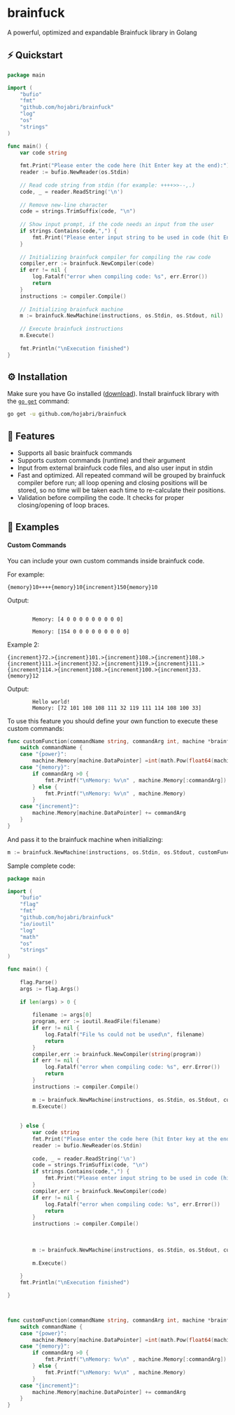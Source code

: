 # brainfuck
A powerful, optimized and expandable Brainfuck library in Golang

## ⚡️ Quickstart

```go
package main

import (
	"bufio"
	"fmt"
	"github.com/hojabri/brainfuck"
	"log"
	"os"
	"strings"
)

func main() {
	var code string
	
	fmt.Print("Please enter the code here (hit Enter key at the end):")
	reader := bufio.NewReader(os.Stdin)
	
	// Read code string from stdin (for example: ++++>>--,.)
	code, _ = reader.ReadString('\n')
	
	// Remove new-line character
	code = strings.TrimSuffix(code, "\n")
	
	// Show input prompt, if the code needs an input from the user
	if strings.Contains(code,",") {
		fmt.Print("Please enter input string to be used in code (hit Enter key at the end):")
	}
	
	// Initializing brainfuck compiler for compiling the raw code
	compiler,err := brainfuck.NewCompiler(code)
	if err != nil {
		log.Fatalf("error when compiling code: %s", err.Error())
		return
	}
	instructions := compiler.Compile()
	
	// Initializing brainfuck machine
	m := brainfuck.NewMachine(instructions, os.Stdin, os.Stdout, nil)
	
	// Execute brainfuck instructions
	m.Execute()
	
	fmt.Println("\nExecution finished")
}
```

## ⚙️ Installation

Make sure you have Go installed ([download](https://golang.org/dl/)). 
Install brainfuck library with the [`go get`](https://github.com/hojabri/brainfuck) command:

```bash
go get -u github.com/hojabri/brainfuck
```

## 🎯 Features

-   Supports all basic brainfuck commands
-   Supports custom commands (runtime) and their argument
-   Input from external brainfuck code files, and also user input in stdin
-   Fast and optimized. All repeated command will be grouped by brainfuck compiler before run; all loop opening and closing positions will be stored, so no time will be taken each time to re-calculate their positions.
-   Validation before compiling the code. It checks for proper closing/opening of loop braces. 

## 📖 Examples

####  Custom Commands 

You can include your own custom commands inside brainfuck code.

For example:
 ```
 {memory}10++++{memory}10{increment}150{memory}10
 ```
 Output:
```		Memory: [0 0 0 0 0 0 0 0 0 0]

		Memory: [4 0 0 0 0 0 0 0 0 0]

		Memory: [154 0 0 0 0 0 0 0 0 0]
```
 Example 2:
 ```
 {increment}72.>{increment}101.>{increment}108.>{increment}108.>{increment}111.>{increment}32.>{increment}119.>{increment}111.>{increment}114.>{increment}108.>{increment}100.>{increment}33.{memory}12
 ```
 Output:
```
		Hello world!
		Memory: [72 101 108 108 111 32 119 111 114 108 100 33]
```
To use this feature you should define your own function to execute these custom commands:

```go
func customFunction(commandName string, commandArg int, machine *brainfuck.Machine) {
	switch commandName {
	case "{power}":
		machine.Memory[machine.DataPointer] =int(math.Pow(float64(machine.Memory[machine.DataPointer]),float64(commandArg)))
	case "{memory}":
		if commandArg >0 {
			fmt.Printf("\nMemory: %v\n" , machine.Memory[:commandArg])
		} else {
			fmt.Printf("\nMemory: %v\n" , machine.Memory)
		}
	case "{increment}":
		machine.Memory[machine.DataPointer] += commandArg
	}
}
```

And pass it to the brainfuck machine when initializing:
```go
m := brainfuck.NewMachine(instructions, os.Stdin, os.Stdout, customFunction)
```

Sample complete code:
```go
package main

import (
	"bufio"
	"flag"
	"fmt"
	"github.com/hojabri/brainfuck"
	"io/ioutil"
	"log"
	"math"
	"os"
	"strings"
)

func main() {
	
	flag.Parse()
	args := flag.Args()
	
	if len(args) > 0 {
		
		filename := args[0]
		program, err := ioutil.ReadFile(filename)
		if err != nil {
			log.Fatalf("File %s could not be used\n", filename)
			return
		}
		compiler,err := brainfuck.NewCompiler(string(program))
		if err != nil {
			log.Fatalf("error when compiling code: %s", err.Error())
			return
		}
		instructions := compiler.Compile()
		
		m := brainfuck.NewMachine(instructions, os.Stdin, os.Stdout, customFunction)
		m.Execute()
	
	
	} else {
		var code string
		fmt.Print("Please enter the code here (hit Enter key at the end):")
		reader := bufio.NewReader(os.Stdin)
		
		code, _ = reader.ReadString('\n')
		code = strings.TrimSuffix(code, "\n")
		if strings.Contains(code,",") {
			fmt.Print("Please enter input string to be used in code (hit Enter key at the end):")
		}
		compiler,err := brainfuck.NewCompiler(code)
		if err != nil {
			log.Fatalf("error when compiling code: %s", err.Error())
			return
		}
		instructions := compiler.Compile()
		
		
		
		m := brainfuck.NewMachine(instructions, os.Stdin, os.Stdout, customFunction)
		
		m.Execute()
	
	}
	fmt.Println("\nExecution finished")

}



func customFunction(commandName string, commandArg int, machine *brainfuck.Machine) {
	switch commandName {
	case "{power}":
		machine.Memory[machine.DataPointer] =int(math.Pow(float64(machine.Memory[machine.DataPointer]),float64(commandArg)))
	case "{memory}":
		if commandArg >0 {
			fmt.Printf("\nMemory: %v\n" , machine.Memory[:commandArg])
		} else {
			fmt.Printf("\nMemory: %v\n" , machine.Memory)
		}
	case "{increment}":
		machine.Memory[machine.DataPointer] += commandArg
	}
}
```